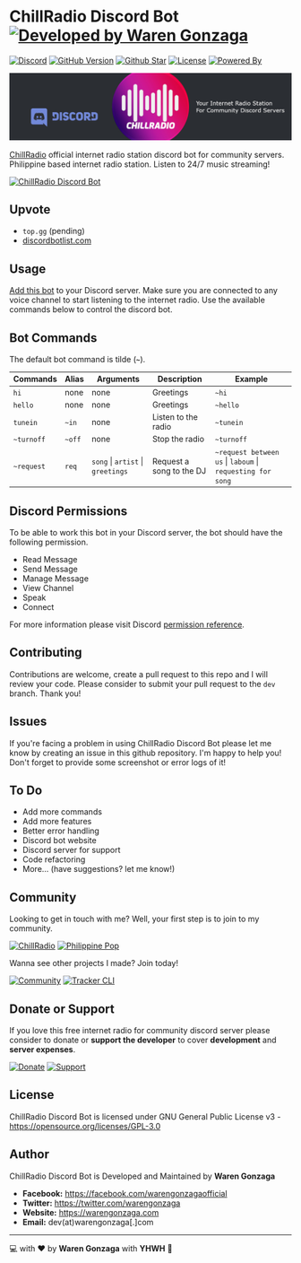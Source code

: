 # ChillRadio Discord Bot [![Developed by Waren Gonzaga](https://img.shields.io/badge/Developed%20by-Waren%20Gonzaga-blue.svg?longCache=true&style=for-the-badge)](https://facebook.com/warengonzagaofficial)

[![Discord](https://img.shields.io/badge/Add%20to%20Discord-%237289DA.svg?&style=for-the-badge&logo=discord&logoColor=white)](https://chillradio.live/discordbot) [![GitHub Version](https://img.shields.io/github/release/warengonzaga/chillradio-discord-bot.svg?style=for-the-badge)](https://github.com/WarenGonzaga/chillradio-discord-bot) [![Github Star](https://img.shields.io/github/stars/WarenGonzaga/chillradio-discord-bot.svg?style=for-the-badge)](https://github.com/WarenGonzaga/chillradio-discord-bot) [![License](https://img.shields.io/github/license/WarenGonzaga/chillradio-discord-bot.svg?style=for-the-badge)](https://github.com/WarenGonzaga/chillradio-discord-bot) [![Powered By](https://img.shields.io/badge/Powered%20By-NodeJS-green.svg?style=for-the-badge)](https://nodejs.org)

![Github Banner](.github/img/chillradio-discord-bot-github-banner.jpg)

[ChillRadio](https://chillradio.live) official internet radio station discord bot for community servers. Philippine based internet radio station. Listen to 24/7 music streaming! 

[![ChillRadio Discord Bot](https://api.producthunt.com/widgets/embed-image/v1/featured.svg?post_id=254850&theme=dark)](https://www.producthunt.com/posts/chillradio-discord-bot?utm_source=badge-featured&utm_medium=badge&utm_souce=badge-chillradio-discord-bot)

## Upvote

* ``top.gg`` (pending)
* [discordbotlist.com](https://discord.ly/chillradio)

## Usage

[Add this bot](https://chillradio.live/discordbot) to your Discord server. Make sure you are connected to any voice channel to start listening to the internet radio. Use the available commands below to control the discord bot.

## Bot Commands

The default bot command is tilde (__``~``__).

| Commands | Alias | Arguments | Description | Example
| --- | ---| --- | --- | --- |
| ``hi`` | none | none | Greetings | ``~hi`` |
| ``hello`` | none | none | Greetings | ``~hello`` |
| ``tunein`` | ``~in`` | none | Listen to the radio | ``~tunein`` |
| ``~turnoff`` | ``~off`` | none | Stop the radio | ``~turnoff`` |
| ``~request`` | ``req`` | ``song`` \| ``artist`` \| ``greetings`` | Request a song to the DJ | ``~request between us`` \| ``laboum`` \| ``requesting for song`` |

## Discord Permissions

To be able to work this bot in your Discord server, the bot should have the following permission.

* Read Message
* Send Message
* Manage Message
* View Channel
* Speak
* Connect

For more information please visit Discord [permission reference](https://discordapi.com/permissions.html#3156992).

## Contributing

Contributions are welcome, create a pull request to this repo and I will review your code. Please consider to submit your pull request to the ```dev``` branch. Thank you!

## Issues

If you're facing a problem in using ChillRadio Discord Bot please let me know by creating an issue in this github repository. I'm happy to help you! Don't forget to provide some screenshot or error logs of it!

## To Do

* Add more commands
* Add more features
* Better error handling
* Discord bot website
* Discord server for support
* Code refactoring
* More... (have suggestions? let me know!)

## Community

Looking to get in touch with me? Well, your first step is to join to my community.

[![ChillRadio](https://discordapp.com/api/guilds/753246721282146325/widget.png?style=banner3)](https://discord.gg/wCSVMU) [![Philippine Pop](https://discordapp.com/api/guilds/696278059719983114/widget.png?style=banner3)](https://discord.io/ppop-official)

Wanna see other projects I made? Join today!

[![Community](https://discordapp.com/api/guilds/659684980137656340/widget.png?style=banner2)](https://discord.io/warengonzaga) [![Tracker CLI](https://discordapp.com/api/guilds/694612151444439081/widget.png?style=banner2)](https://discord.io/warengonzaga)

## Donate or Support

If you love this free internet radio for community discord server please consider to donate or **support the developer** to cover **development** and **server expenses**.

[![Donate](https://img.shields.io/badge/Donate-PayPal-blue.svg?style=for-the-badge)](https://paypal.me/warengonzagaofficial) [![Support](https://img.shields.io/badge/Support-Buy%20Me%20A%20Coffee-orange.svg?style=for-the-badge)](https://buymeacoff.ee/warengonzaga)

## License

ChillRadio Discord Bot is licensed under GNU General Public License v3 - <https://opensource.org/licenses/GPL-3.0>

## Author

ChillRadio Discord Bot is Developed and Maintained by **Waren Gonzaga**

* **Facebook:** <https://facebook.com/warengonzagaofficial>
* **Twitter:** <https://twitter.com/warengonzaga>
* **Website:** <https://warengonzaga.com>
* **Email:** dev(at)warengonzaga[.]com

---

:computer: with :heart: by **Waren Gonzaga** with **YHWH** :pray:
